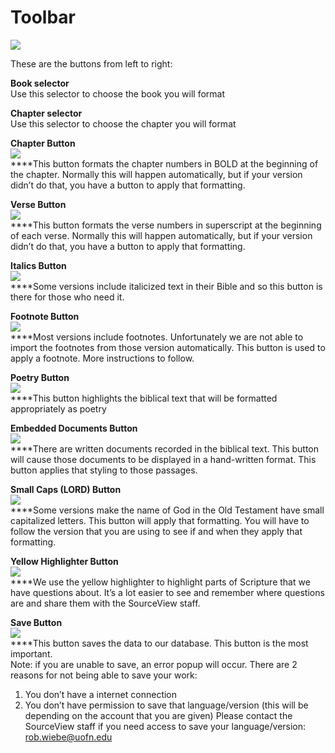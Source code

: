 # Toolbar

![](https://lh5.googleusercontent.com/vC9u1PigTk8elbWMSkVbDhVByN6-YFkMdIoQYmMkugszpGCx0jyVaqHSN8die0cnCuLYiJZ6DOLy6PY8YjnxwfhWFKATqPrNoWkco-dPFHOiQzD3UxK8LoZkhQJ4mFsw16SDV11y)

These are the buttons from left to right:

**Book selector**  
Use this selector to choose the book you will format

**Chapter selector**  
Use this selector to choose the chapter you will format

**Chapter Button**  
![](https://lh3.googleusercontent.com/Ry3B87kAXozR6qwVCB6NUb-XIuEgkRrAji1s6Q0Qr1qOfxqIwOJN0cES_o59qPk1efBM3zVbNLJyYTBCPKTfHVi53PZFomx-mREYrAd3g92z4v10P7bY8b_pibV74YXn-c1VxDge)  
****This button formats the chapter numbers in BOLD at the beginning of the chapter. Normally this will happen automatically, but if your version didn’t do that, you have a button to apply that formatting.

**Verse Button**  
![](https://lh3.googleusercontent.com/pcHwDRkyyWziWnYTCf5Ka8CGvWwvRMkT2aiWOnKaS1cnxKYv4wm86-WQKbdBNOnClKJQWorCDGM-2r65AHynrSOwxZmZagFVbpC7eDCBMzncU9acKR98Hht4AifF3_dwm3Oz4P-J)  
****This button formats the verse numbers in superscript at the beginning of each verse. Normally this will happen automatically, but if your version didn’t do that, you have a button to apply that formatting.

**Italics Button**  
![](https://lh6.googleusercontent.com/inhkIXVZ2u6ZAglM7wkF0JrQCbCEgHB_GwSPi5q4op-TvzKytTakwTkD8kqO4MoTMvkYNDRuCvE41XChdSMKHjmfqoCiLiVfHfpY7uk2AKmDtg10HvdBadjw-PkpPxID7cWOPqcd)  
****Some versions include italicized text in their Bible and so this button is there for those who need it.

**Footnote Button**  
![](https://lh5.googleusercontent.com/gXgZr-lZ62BVDvtmsdwpDEZ_bDt5sOxU1glkrgFzBaY7uEiUfRhNP1v8U-H7UVDj2IQ42-V8mXHL9uawbIZUMP4gd4QPuPMd-9L3E7vLzRtbdc0we6VfWStv4YoAkeiwioEPoon-)  
****Most versions include footnotes. Unfortunately we are not able to import the footnotes from those version automatically. This button is used to apply a footnote. More instructions to follow.

**Poetry Button**  
![](https://lh6.googleusercontent.com/AVX7_CeoarCEeKHohCpDFg8ZdMek2peJgwd7OLogMq7mNMcLPiQvIbB1682JCOUS2nK8owMMbAyp1Ms0D-pXEGywQfh3jJzES0y2mfKHuvtyK5NFP5CYKZP5VZRUROySEIXlmUnr)  
****This button highlights the biblical text that will be formatted appropriately as poetry

**Embedded Documents Button**  
![](https://lh4.googleusercontent.com/KXeCGWQtnWvt5Jqr3wS3UOEnwK_hpP4ruq6bWu7ph6jdUC01ecUitq7hfeX5_0YStnUm3Gw8K1zqmLmzUx9JvL_WhzCi5OClkomvxkvW2g4bMuqUkSI1BpFmW8GoeHsRljx1Qzin)  
****There are written documents recorded in the biblical text. This button will cause those documents to be displayed in a hand-written format. This button applies that styling to those passages.

**Small Caps \(LORD\) Button**  
![](https://lh5.googleusercontent.com/NOTKOJ2pt9Mm4_I1Z6NLorkxG8Wx-_ZCPWjseoatrqvl5McOTOu0tzmDV1uOZEzJdtTvQIitfpjma6cGlK6P5pQDCfw05XMT87K2XtFhDMKTyp06Vd6xGJlErNSIi6iAVh6W1Quz)  
****Some versions make the name of God in the Old Testament have small capitalized letters. This button will apply that formatting. You will have to follow the version that you are using to see if and when they apply that formatting.

**Yellow Highlighter Button**  
![](https://lh6.googleusercontent.com/p595ycrmMizMx4D_qfIv6HY2ApAza4VF_OVUVidm2140RyPQ5mCSauARzbNIBWXlUliVkUae070KqeFGkCmb6f5xukaENnD6NNjHoIhtC_LyB0pNIV9KAuTqKu0f3b-_j4fkDAC8)  
****We use the yellow highlighter to highlight parts of Scripture that we have questions about. It’s a lot easier to see and remember where questions are and share them with the SourceView staff.

**Save Button**  
![](https://lh3.googleusercontent.com/VoRe6DKVt8QL2zgJOukBE-o-sm94Nm93MIjIHrHo_ZVKimmZXsjv80bXMoj0O7cDnvq8Fw06YK6Vprn22-yXSvWPG7iTarFPW3AJRdUJ89v3lgBSxJK0Gqk639YdaBP28Jb_-qQH)  
****This button saves the data to our database. This button is the most important.  
Note: if you are unable to save, an error popup will occur. There are 2 reasons for not being able to save your work:  
1. You don’t have a internet connection  
2. You don’t have permission to save that language/version \(this will be depending on the account that you are given\) Please contact the SourceView staff if you need access to save your language/version: rob.wiebe@uofn.edu


